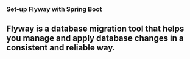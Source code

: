 ### Set-up Flyway with Spring Boot

## Flyway is a database migration tool that helps you manage and apply database changes in a consistent and reliable way. 

